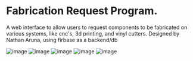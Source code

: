 <h1>Fabrication Request Program.</h1>
<p>A web interface to allow users to request components to be fabricated on various systems, like cnc's, 3d printing, and vinyl cutters. Designed by Nathan Aruna, using firbase as a backend/db</p>

![image](https://github.com/NathanArunaaa/LSA-SP/assets/88948653/3618cba8-6523-4568-a0a0-b3eb9b2ee740)
![image](https://github.com/NathanArunaaa/LSA-SP/assets/88948653/b6b51b05-1640-4eeb-b149-c4ccba097d4d)
![image](https://github.com/NathanArunaaa/LSA-SP/assets/88948653/a992e014-dfa9-40b7-9dc6-86327f3660e5)
![image](https://github.com/NathanArunaaa/LSA-SP/assets/88948653/a8bbeda0-97a3-40f6-a065-f041bf5e4757)
![image](https://github.com/NathanArunaaa/LSA-SP/assets/88948653/42a3af52-b34a-4d50-8cbd-576ae888c94b)

